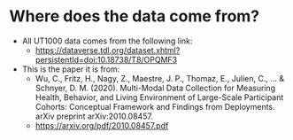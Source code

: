 # Where does the data come from?

- All UT1000 data comes from the following link:
  - https://dataverse.tdl.org/dataset.xhtml?persistentId=doi:10.18738/T8/OPQMF3
- This is the paper it is from:
  - Wu, C., Fritz, H., Nagy, Z., Maestre, J. P., Thomaz, E., Julien, C., ... & Schnyer, D. M. (2020). Multi-Modal Data Collection for Measuring Health, Behavior,   and Living Environment of Large-Scale Participant Cohorts: Conceptual Framework and Findings from Deployments. arXiv preprint arXiv:2010.08457.
  -  https://arxiv.org/pdf/2010.08457.pdf
